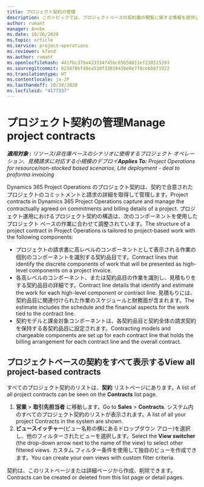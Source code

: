 ```yaml
---
title: プロジェクト契約の管理
description: このトピックでは、プロジェクトベースの契約書の閲覧に関する情報を提供します。
author: rumant
manager: Annbe
ms.date: 10/26/2020
ms.topic: article
ms.service: project-operations
ms.reviewer: kfend
ms.author: rumant
ms.openlocfilehash: 441fbc378a423334f45bc65658811ef238515393
ms.sourcegitcommit: 625878bf48ea530f3381843be0e778cebbbf1922
ms.translationtype: HT
ms.contentlocale: ja-JP
ms.lasthandoff: 10/30/2020
ms.locfileid: "4177337"
---
```

# <a name="manage-project-contracts"></a><span data-ttu-id="7ab63-103">プロジェクト契約の管理</span><span class="sxs-lookup"><span data-stu-id="7ab63-103">Manage project contracts</span></span>

<span data-ttu-id="7ab63-104">_**適用対象 :** リソース/非在庫ベースのシナリオに使用するプロジェクト オペレーション、見積請求に対応する小規模のデプロイ_</span><span class="sxs-lookup"><span data-stu-id="7ab63-104">_**Applies To:** Project Operations for resource/non-stocked based scenarios, Lite deployment - deal to proforma invoicing_</span></span>

<span data-ttu-id="7ab63-105">Dynamics 365 Project Operations のプロジェクト契約は、契約で合意されたプロジェクトのコミットメントと請求の詳細を取得して管理します。</span><span class="sxs-lookup"><span data-stu-id="7ab63-105">Project contracts in Dynamics 365 Project Operations capture and manage the contractually agreed on commitments and billing details of a project.</span></span> <span data-ttu-id="7ab63-106">プロジェクト運用におけるプロジェクト契約の構造は、次のコンポーネントを使用したプロジェクト ベースの作業に合わせて調整されています。</span><span class="sxs-lookup"><span data-stu-id="7ab63-106">The structure of a project contract in Project Operations is tailored to project-based work with the following components:</span></span>

- <span data-ttu-id="7ab63-107">プロジェクトの請求書に高レベルのコンポーネントとして表示される作業の個別のコンポーネントを識別する契約品目です。</span><span class="sxs-lookup"><span data-stu-id="7ab63-107">Contract lines that identify the discrete components of work that will be presented as high-level components on a project invoice.</span></span>
- <span data-ttu-id="7ab63-108">各高レベルのコンポーネント、または契約品目の作業を識別し、見積もりをする契約品目の詳細です。</span><span class="sxs-lookup"><span data-stu-id="7ab63-108">Contract line details that identify and estimate the work for each high-level component or contract line.</span></span> <span data-ttu-id="7ab63-109">見積もりには、契約品目に関連付けられた作業のスケジュールと財務面が含まれます。</span><span class="sxs-lookup"><span data-stu-id="7ab63-109">The estimate includes the schedule and the financial aspects for the work tied to the contract line.</span></span>
- <span data-ttu-id="7ab63-110">契約モデルと課金対象コンポーネントは、各契約品目と契約全体の請求契約を保持する各契約品目に設定されます。</span><span class="sxs-lookup"><span data-stu-id="7ab63-110">Contracting models and chargeable components are set up for each contract line that holds the billing arrangement for each contract line and the overall contract.</span></span>

## <a name="view-all-project-based-contracts"></a><span data-ttu-id="7ab63-111">プロジェクトベースの契約をすべて表示する</span><span class="sxs-lookup"><span data-stu-id="7ab63-111">View all project-based contracts</span></span>

<span data-ttu-id="7ab63-112">すべてのプロジェクト契約のリストは、**契約** リストページにあります。</span><span class="sxs-lookup"><span data-stu-id="7ab63-112">A list of all project contracts can be seen on the **Contracts** list page.</span></span> 

1. <span data-ttu-id="7ab63-113">**営業** > **取引先担当者** に移動します。</span><span class="sxs-lookup"><span data-stu-id="7ab63-113">Go to **Sales** > **Contracts**.</span></span> <span data-ttu-id="7ab63-114">システム内のすべてのプロジェクト契約のリストが表示されます。</span><span class="sxs-lookup"><span data-stu-id="7ab63-114">A list of all your project Contracts in the system are shown.</span></span> 
2. <span data-ttu-id="7ab63-115">**ビュースイッチャー**(ビュー名称の横にあるドロップダウン アロー)を選択し、他のフィルターされたビューを選択します。</span><span class="sxs-lookup"><span data-stu-id="7ab63-115">Select the **View switcher** (the drop-down arrow next to the name of the view) to select other filtered views.</span></span> <span data-ttu-id="7ab63-116">カスタム フィルター条件を使用して独自のビューを作成できます。</span><span class="sxs-lookup"><span data-stu-id="7ab63-116">You can create your own views with custom filter criteria.</span></span>

<span data-ttu-id="7ab63-117">契約は、このリストページまたは詳細ページから作成、削除できます。</span><span class="sxs-lookup"><span data-stu-id="7ab63-117">Contracts can be created or deleted from this list page or detail pages.</span></span>
